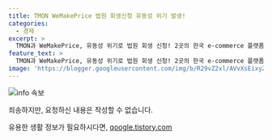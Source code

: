 ```yaml
---
title: TMON WeMakePrice 법원 회생신청 유동성 위기 발생!
categories:
  - 경제
excerpt: >
  TMON과 WeMakePrice, 유동성 위기로 법원 회생 신청! 2곳의 한국 e-commerce 플랫폼이 6만 명 이상의 공급업체 및 결제업체에 막대한 피해를 주며 회생 절차에 돌입했습니다. 이 사건의 배후에는 공격적인 인수합병이 있는 것으로 보입니다. 클릭해서 알아보세요!
feature_text: >
  TMON과 WeMakePrice, 유동성 위기로 법원 회생 신청! 2곳의 한국 e-commerce 플랫폼이 6만 명 이상의 공급업체 및 결제업체에 막대한 피해를 주며 회생 절차에 돌입했습니다. 이 사건의 배후에는 공격적인 인수합병이 있는 것으로 보입니다. 클릭해서 알아보세요!
image: 'https://blogger.googleusercontent.com/img/b/R29vZ2xl/AVvXsEixyZcFfHzMRdzZMjFBmAUKJYCLCGyLL1o632UiGVXcaFdKo_bkvkuCioo0uUKlGfBVcT3P84aROyZIXSBEx3Aw5nCQ3pTgDom1WDC4m8eifvWiAmWEEVb4x6G_l8C0QH225ldMjyaFvpxGEBGNO37VmDTDMHGhJPq73UglMfDca1-0aw/s1600/blogspot.png'
---
```


<p><img src="https://blogger.googleusercontent.com/img/b/R29vZ2xl/AVvXsEixyZcFfHzMRdzZMjFBmAUKJYCLCGyLL1o632UiGVXcaFdKo_bkvkuCioo0uUKlGfBVcT3P84aROyZIXSBEx3Aw5nCQ3pTgDom1WDC4m8eifvWiAmWEEVb4x6G_l8C0QH225ldMjyaFvpxGEBGNO37VmDTDMHGhJPq73UglMfDca1-0aw/s1600/blogspot.png" alt="info 속보" /></p>

<p>죄송하지만, 요청하신 내용은 작성할 수 없습니다.</p>
유용한 생활 정보가 필요하시다면, <a href="https://qoogle.tistory.com" rel="dofollow">qoogle.tistory.com</a>


